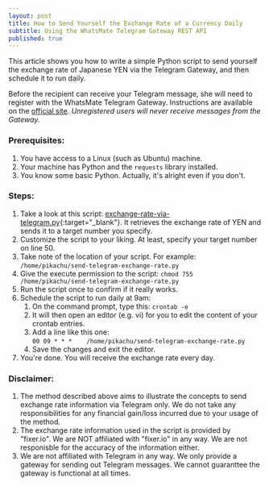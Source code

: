 ```yaml
---
layout: post
title: How to Send Yourself the Exchange Rate of a Currency Daily
subtitle: Using the WhatsMate Telegram Gateway REST API
published: true
---
```


This article shows you how to write a simple Python script to send yourself the exchange rate of Japanese YEN via the Telegram Gateway, and then schedule it to run daily.

Before the recipient can receive your Telegram message, she will need to register with the WhatsMate Telegram Gateway. Instructions are available on the [official site](http://www.whatsmate.net/telegram-gateway-api.html). *Unregistered users will never receive messages from the Gateway.*


### Prerequisites:

1. You have access to a Linux (such as Ubuntu) machine.
2. Your machine has Python and the `requests` library installed.
3. You know some basic Python. Actually, it's alright even if you don't.



### Steps:

1. Take a look at this script: [exchange-rate-via-telegram.py](https://github.com/whatsmate/telegram-demos/blob/master/python/exchange-rate-via-telegram.py){:target="_blank"}. It retrieves the exchange rate of YEN and sends it to a target number you specify.
2. Customize the script to your liking. At least, specify your target number on line 50.
3. Take note of the location of your script. For example: `/home/pikachu/send-telegram-exchange-rate.py`
4. Give the execute permission to the script: `chmod 755 /home/pikachu/send-telegram-exchange-rate.py`
5. Run the script once to confirm if it really works.
6. Schedule the script to run daily at 9am: 
   1. On the command prompt, type this: `crontab -e`
   2. It will then open an editor (e.g. vi) for you to edit the content of your crontab entries.
   3. Add a line like this one:  
      `00 09 * * *    /home/pikachu/send-telegram-exchange-rate.py`
   4. Save the changes and exit the editor.
7. You're done. You will receive the exchange rate every day.



### Disclaimer:

1. The method described above aims to illustrate the concepts to send exchange rate information via Telegram only. We do not take any responsibilities for any financial gain/loss incurred due to your usage of the method.
2. The exchange rate information used in the script is provided by "fixer.io". We are NOT affiliated with "fixer.io" in any way. We are not responisble for the accuracy of the information either.
3. We are not affiliated with Telegram in any way. We only provide a gateway for sending out Telegram messages. We cannot guaranttee the gateway is functional at all times.

